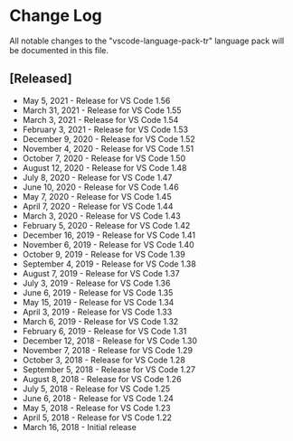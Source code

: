 # Change Log

All notable changes to the "vscode-language-pack-tr" language pack will be
documented in this file.

## [Released]

-   May 5, 2021 - Release for VS Code 1.56
-   March 31, 2021 - Release for VS Code 1.55
-   March 3, 2021 - Release for VS Code 1.54
-   February 3, 2021 - Release for VS Code 1.53
-   December 9, 2020 - Release for VS Code 1.52
-   November 4, 2020 - Release for VS Code 1.51
-   October 7, 2020 - Release for VS Code 1.50
-   August 12, 2020 - Release for VS Code 1.48
-   July 8, 2020 - Release for VS Code 1.47
-   June 10, 2020 - Release for VS Code 1.46
-   May 7, 2020 - Release for VS Code 1.45
-   April 7, 2020 - Release for VS Code 1.44
-   March 3, 2020 - Release for VS Code 1.43
-   February 5, 2020 - Release for VS Code 1.42
-   December 16, 2019 - Release for VS Code 1.41
-   November 6, 2019 - Release for VS Code 1.40
-   October 9, 2019 - Release for VS Code 1.39
-   September 4, 2019 - Release for VS Code 1.38
-   August 7, 2019 - Release for VS Code 1.37
-   July 3, 2019 - Release for VS Code 1.36
-   June 6, 2019 - Release for VS Code 1.35
-   May 15, 2019 - Release for VS Code 1.34
-   April 3, 2019 - Release for VS Code 1.33
-   March 6, 2019 - Release for VS Code 1.32
-   February 6, 2019 - Release for VS Code 1.31
-   December 12, 2018 - Release for VS Code 1.30
-   November 7, 2018 - Release for VS Code 1.29
-   October 3, 2018 - Release for VS Code 1.28
-   September 5, 2018 - Release for VS Code 1.27
-   August 8, 2018 - Release for VS Code 1.26
-   July 5, 2018 - Release for VS Code 1.25
-   June 6, 2018 - Release for VS Code 1.24
-   May 5, 2018 - Release for VS Code 1.23
-   April 5, 2018 - Release for VS Code 1.22
-   March 16, 2018 - Initial release
